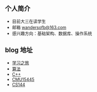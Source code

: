 ## 个人简介
- 目前大三在读学生
- 邮箱 wandersofb@163.com
- 感兴趣方向：基础架构、数据库、操作系统

## blog 地址
- [学习之旅](https://wandersofb.gitbook.io/xue-xi-zhi-lv/)
- [算法](https://wandersofb.gitbook.io/suan-fa/)
- [C++](https://wandersofb.gitbook.io/c++/)
- [CMU15445](https://wandersofb.gitbook.io/cmu15445/)
- [CS144](https://wandersofb.gitbook.io/cs144/)
